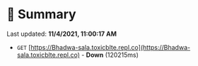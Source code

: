 # 📖 Summary
Last updated: **11/4/2021, 11:00:17 AM**

- `GET` [https://Bhadwa-sala.toxicblte.repl.co](https://Bhadwa-sala.toxicblte.repl.co) - **Down** (120215ms)
